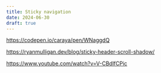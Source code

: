 ```yaml
---
title: Sticky navigation
date: 2024-06-30
draft: true
---
```


<https://codepen.io/caraya/pen/WNaggdQ>

<https://ryanmulligan.dev/blog/sticky-header-scroll-shadow/>

<https://www.youtube.com/watch?v=V-CBdlfCPic>

